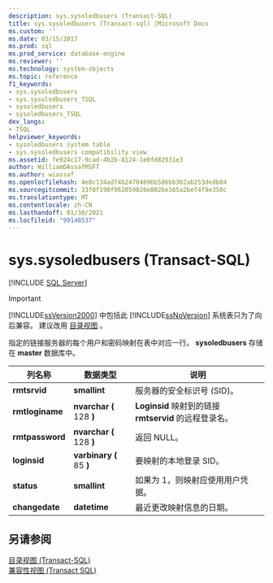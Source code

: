 ```yaml
---
description: sys.sysoledbusers (Transact-SQL)
title: sys.sysoledbusers (Transact-sql) |Microsoft Docs
ms.custom: ''
ms.date: 03/15/2017
ms.prod: sql
ms.prod_service: database-engine
ms.reviewer: ''
ms.technology: system-objects
ms.topic: reference
f1_keywords:
- sys.sysoledbusers
- sys.sysoledbusers_TSQL
- sysoledbusers
- sysoledbusers_TSQL
dev_langs:
- TSQL
helpviewer_keywords:
- sysoledbusers system table
- sys.sysoledbusers compatibility view
ms.assetid: fe924c17-9cad-4b2b-8124-1e0fd82931e3
author: WilliamDAssafMSFT
ms.author: wiassaf
ms.openlocfilehash: 4e8c134ad74b24704696b586bb362ab253dedb84
ms.sourcegitcommit: 33f0f190f962059826e002be165a2bef4f9e350c
ms.translationtype: MT
ms.contentlocale: zh-CN
ms.lasthandoff: 01/30/2021
ms.locfileid: "99148537"
---
```

# <a name="syssysoledbusers-transact-sql"></a>sys.sysoledbusers (Transact-SQL)
[!INCLUDE [SQL Server](../../includes/applies-to-version/sqlserver.md)]

    
> [!IMPORTANT]  
>  [!INCLUDE[ssVersion2000](../../includes/ssversion2000-md.md)] 中包括此 [!INCLUDE[ssNoVersion](../../includes/ssnoversion-md.md)] 系统表只为了向后兼容。 建议改用 [目录视图](../../relational-databases/system-catalog-views/catalog-views-transact-sql.md) 。  
  
 指定的链接服务器的每个用户和密码映射在表中对应一行。 **sysoledbusers** 存储在 **master** 数据库中。  
  
|列名称|数据类型|说明|  
|-----------------|---------------|-----------------|  
|**rmtsrvid**|**smallint**|服务器的安全标识号 (SID)。|  
|**rmtloginame**|**nvarchar (** 128 **)**|**Loginsid** 映射到的链接 **rmtservid** 的远程登录名。|  
|**rmtpassword**|**nvarchar (** 128 **)**|返回 NULL。|  
|**loginsid**|**varbinary (** 85 **)**|要映射的本地登录 SID。|  
|**status**|**smallint**|如果为 1，则映射应使用用户凭据。|  
|**changedate**|**datetime**|最近更改映射信息的日期。|  
  
## <a name="see-also"></a>另请参阅  
 [目录视图 (Transact-SQL)](../../relational-databases/system-catalog-views/catalog-views-transact-sql.md)   
 [兼容性视图 (Transact SQL)](~/relational-databases/system-compatibility-views/system-compatibility-views-transact-sql.md)  
  
  
